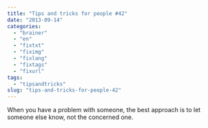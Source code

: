 ```yaml
---
title: "Tips and tricks for people #42"
date: "2013-09-14"
categories: 
  - "brainer"
  - "en"
  - "fixtxt"
  - "fiximg"
  - "fixlang"
  - "fixtags"
  - "fixurl"
tags: 
  - "tipsandtricks"
slug: "tips-and-tricks-for-people-42"
---
```


When you have a problem with someone, the best approach is to let someone else know, not the concerned one.
